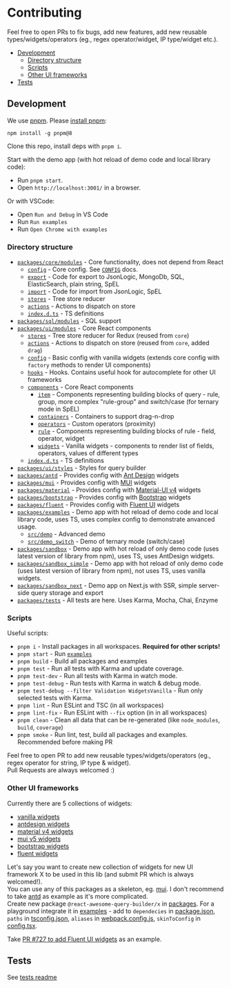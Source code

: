 # Contributing

Feel free to open PRs to fix bugs, add new features, add new reusable types/widgets/operators (eg., regex operator/widget, IP type/widget etc.).  

* [Development](#development)
  * [Directory structure](#directory-structure) 
  * [Scripts](#scripts)
  * [Other UI frameworks](#other-ui-frameworks)
* [Tests](#tests)


## Development

We use [pnpm](https://pnpm.io/). Please [install pnpm](https://pnpm.io/installation):
```
npm install -g pnpm@8
```
Clone this repo, install deps with `pnpm i`.

Start with the demo app (with hot reload of demo code and local library code):
- Run `pnpm start`. 
- Open `http://localhost:3001/` in a browser. 

Or with VSCode:
- Open `Run and Debug` in VS Code
- Run `Run examples`
- Run `Open Chrome with examples`


### Directory structure

- [`packages/core/modules`](/packages/core/modules) - Core functionality, does not depend from React
  - [`config`](/packages/core/modules/config) - Core config. See [`CONFIG`](/CONFIG.adoc) docs.
  - [`export`](/packages/core/modules/export) - Code for export to JsonLogic, MongoDb, SQL, ElasticSearch, plain string, SpEL
  - [`import`](/packages/core/modules/import) - Code for import from JsonLogic, SpEL
  - [`stores`](/packages/core/modules/stores) - Tree store reducer
  - [`actions`](/packages/core/modules/actions) - Actions to dispatch on store
  - [`index.d.ts`](/packages/core/modules/index.d.ts) - TS definitions
- [`packages/sql/modules`](/packages/sql/modules) - SQL support
- [`packages/ui/modules`](/packages/ui/modules) - Core React components
  - [`stores`](/packages/ui/modules/stores) - Tree store reducer for Redux (reused from `core`)
  - [`actions`](/packages/ui/modules/actions) - Actions to dispatch on store (reused from `core`, added `drag`)
  - [`config`](/packages/ui/modules/config) - Basic config with vanilla widgets (extends core config with `factory` methods to render UI components)
  - [`hooks`](/packages/ui/modules/hooks) - Hooks. Contains useful hook for autocomplete for other UI frameworks
  - [`components`](/packages/ui/modules/components) - Core React components
    - [`item`](/packages/ui/modules/components/item) - Components representing building blocks of query - rule, group, more complex "rule-group" and switch/case (for ternary mode in SpEL)
    - [`containers`](/packages/ui/modules/components/containers) - Containers to support drag-n-drop
    - [`operators`](/packages/ui/modules/components/operators) - Custom operators (proximity)
    - [`rule`](/packages/ui/modules/components/rule) - Components representing building blocks of rule - field, operator, widget
    - [`widgets`](/packages/ui/modules/components/widgets) - Vanilla widgets - components to render list of fields, operators, values of different types
  - [`index.d.ts`](/packages/ui/modules/index.d.ts) - TS definitions
- [`packages/ui/styles`](/packages/ui/styles) - Styles for query builder
- [`packages/antd`](/packages/antd) - Provides config with [Ant Design](https://ant.design/) widgets
- [`packages/mui`](/packages/mui) - Provides config with [MUI](https://mui.com/) widgets
- [`packages/material`](/packages/material) - Provides config with [Material-UI v4](https://v4.mui.com/) widgets
- [`packages/bootstrap`](/packages/bootstrap) - Provides config with [Bootstrap](https://reactstrap.github.io/) widgets
- [`packages/fluent`](/packages/fluent) - Provides config with [Fluent UI](https://developer.microsoft.com/en-us/fluentui#/get-started/web) widgets
- [`packages/examples`](/packages/examples) - Demo app with hot reload of demo code and local library code, uses TS, uses complex config to demonstrate anvanced usage.
  - [`src/demo`](/packages/examples/src/demo) - Advanced demo
  - [`src/demo_switch`](/packages/examples/src/demo_switch) - Demo of ternary mode (switch/case)
- [`packages/sandbox`](/packages/sandbox) - Demo app with hot reload of only demo code (uses latest version of library from npm), uses TS, uses AntDesign widgets.
- [`packages/sandbox_simple`](/packages/sandbox_simple) - Demo app with hot reload of only demo code (uses latest version of library from npm), not uses TS, uses vanilla widgets.
- [`packages/sandbox_next`](/packages/sandbox_next) - Demo app on Next.js with SSR, simple server-side query storage and export
- [`packages/tests`](/packages/tests) - All tests are here. Uses Karma, Mocha, Chai, Enzyme

### Scripts

Useful scripts:
- `pnpm i` - Install packages in all workspaces. **Required for other scripts!**
- `pnpm start` - Run [`examples`](/packages/examples)
- `pnpm build` - Build all packages and examples
- `pnpm test` - Run all tests with Karma and update coverage.
- `pnpm test-dev` - Run all tests with Karma in watch mode.
- `pnpm test-debug` - Run tests with Karma in watch & debug mode.
- `pnpm test-debug --filter Validation WidgetsVanilla` - Run only selected tests with Karma.
- `pnpm lint` - Run ESLint and TSC (in all workspaces)
- `pnpm lint-fix` - Run ESLint with `--fix` option (in in all workspaces)
- `pnpm clean` - Clean all data that can be re-generated (like `node_modules`, `build`, `coverage`)
- `pnpm smoke` - Run lint, test, build all packages and examples. Recommended before making PR

Feel free to open PR to add new reusable types/widgets/operators (eg., regex operator for string, IP type & widget).  
Pull Requests are always welcomed :)

### Other UI frameworks

Currently there are 5 collections of widgets:
- [vanilla widgets](/packages/ui/modules/components/widgets/vanilla)
- [antdesign widgets](/packages/antd)
- [material v4 widgets](/packages/material)
- [mui v5 widgets](/packages/mui)
- [bootstrap widgets](/packages/bootstrap)
- [fluent widgets](/packages/fluent)

Let's say you want to create new collection of widgets for new UI framework X to be used in this lib (and submit PR which is always welcomed!).  
You can use any of this packages as a skeleton, eg. [mui](/packages/mui). I don't recommend to take [antd](/packages/antd) as example as it's more complicated.  
Create new package `@react-awesome-query-builder/x` in [packages](/packages). 
For a playground integrate it in [examples](/packages/examples) - add to `dependecies` in [package.json](/packages/examples/package.json), `paths` in [tsconfig.json](/packages/examples/tsconfig.json), `aliases` in [webpack.config.js](/packages/examples/webpack.config.js), `skinToConfig` in [config.tsx](/packages/examples/src/demo/config/index.tsx).

Take [PR #727 to add Fluent UI widgets](https://github.com/ukrbublik/react-awesome-query-builder/pull/727) as an example.

## Tests

See [tests readme](/packages/tests)
